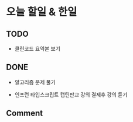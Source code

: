 # 오늘 할일 & 한일

## TODO

- 클린코드 요약본 보기

## DONE

- 알고리즘 문제 풀기

- 인프런 타입스크립트 캡틴판교 강의 결제후 강의 듣기

## Comment

